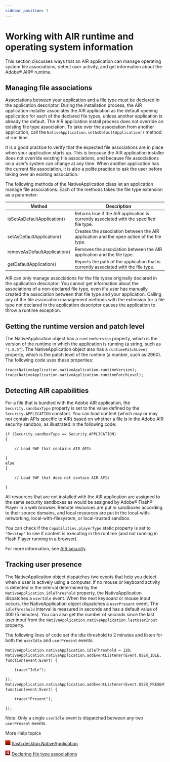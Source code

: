 ```yaml
---
sidebar_position: 3
---
```


# Working with AIR runtime and operating system information

This section discusses ways that an AIR application can manage operating system
file associations, detect user activity, and get information about the Adobe®
AIR® runtime.

## Managing file associations

Associations between your application and a file type must be declared in the
application descriptor. During the installation process, the AIR application
installer associates the AIR application as the default opening application for
each of the declared file types, unless another application is already the
default. The AIR application install process does not override an existing file
type association. To take over the association from another application, call
the `NativeApplication.setAsDefaultApplication()` method at run time.

It is a good practice to verify that the expected file associations are in place
when your application starts up. This is because the AIR application installer
does not override existing file associations, and because file associations on a
user’s system can change at any time. When another application has the current
file association, it is also a polite practice to ask the user before taking
over an existing association.

The following methods of the NativeApplication class let an application manage
file associations. Each of the methods takes the file type extension as a
parameter:

| Method                       | Description                                                                               |
| ---------------------------- | ----------------------------------------------------------------------------------------- |
| isSetAsDefaultApplication()  | Returns true if the AIR application is currently associated with the specified file type. |
| setAsDefaultApplication()    | Creates the association between the AIR application and the open action of the file type. |
| removeAsDefaultApplication() | Removes the association between the AIR application and the file type.                    |
| getDefaultApplication()      | Reports the path of the application that is currently associated with the file type.      |

AIR can only manage associations for the file types originally declared in the
application descriptor. You cannot get information about the associations of a
non-declared file type, even if a user has manually created the association
between that file type and your application. Calling any of the file association
management methods with the extension for a file type not declared in the
application descriptor causes the application to throw a runtime exception.

## Getting the runtime version and patch level

The NativeApplication object has a `runtimeVersion` property, which is the
version of the runtime in which the application is running (a string, such as
`"1.0.5"`). The NativeApplication object also has a `runtimePatchLevel`
property, which is the patch level of the runtime (a number, such as 2960). The
following code uses these properties:

```
trace(NativeApplication.nativeApplication.runtimeVersion);
trace(NativeApplication.nativeApplication.runtimePatchLevel);
```

## Detecting AIR capabilities

For a file that is bundled with the Adobe AIR application, the
`Security.sandboxType` property is set to the value defined by the
`Security.APPLICATION` constant. You can load content (which may or may not
contain APIs specific to AIR) based on whether a file is in the Adobe AIR
security sandbox, as illustrated in the following code:

```
if (Security.sandboxType == Security.APPLICATION)
{
```

        // Load SWF that contains AIR APIs
```
}
else
{
```

        // Load SWF that does not contain AIR APIs
```
}
```

All resources that are not installed with the AIR application are assigned to
the same security sandboxes as would be assigned by Adobe® Flash® Player in a
web browser. Remote resources are put in sandboxes according to their source
domains, and local resources are put in the local-with-networking,
local-with-filesystem, or local-trusted sandbox.

You can check if the `Capabilities.playerType` static property is set to
`"Desktop"` to see if content is executing in the runtime (and not running in
Flash Player running in a browser).

For more information, see [AIR security](../security/air-security/index.md).

## Tracking user presence

The NativeApplication object dispatches two events that help you detect when a
user is actively using a computer. If no mouse or keyboard activity is detected
in the interval determined by the `NativeApplication.idleThreshold` property,
the NativeApplication dispatches a `userIdle` event. When the next keyboard or
mouse input occurs, the NativeApplication object dispatches a `userPresent`
event. The `idleThreshold` interval is measured in seconds and has a default
value of 300 (5 minutes). You can also get the number of seconds since the last
user input from the `NativeApplication.nativeApplication.lastUserInput`
property.

The following lines of code set the idle threshold to 2 minutes and listen for
both the `userIdle` and `userPresent` events:

```
NativeApplication.nativeApplication.idleThreshold = 120;
NativeApplication.nativeApplication.addEventListener(Event.USER_IDLE, function(event:Event) {
```

        trace("Idle");
```
});
NativeApplication.nativeApplication.addEventListener(Event.USER_PRESENT, function(event:Event) {
```

        trace("Present");
```
});
```

Note: Only a single `userIdle` event is dispatched between any two `userPresent`
events.

More Help topics

![](../img/flashplatformLinkIndicator.png)
[flash.desktop.NativeApplication](https://airsdk.dev/reference/actionscript/3.0/flash/desktop/NativeApplication.html)

![](../img/airLinkIndicator.png)
[Declaring file type associations](https://help.adobe.com/en_US/air/build/WS5b3ccc516d4fbf351e63e3d118666ade46-7cc3.html)
